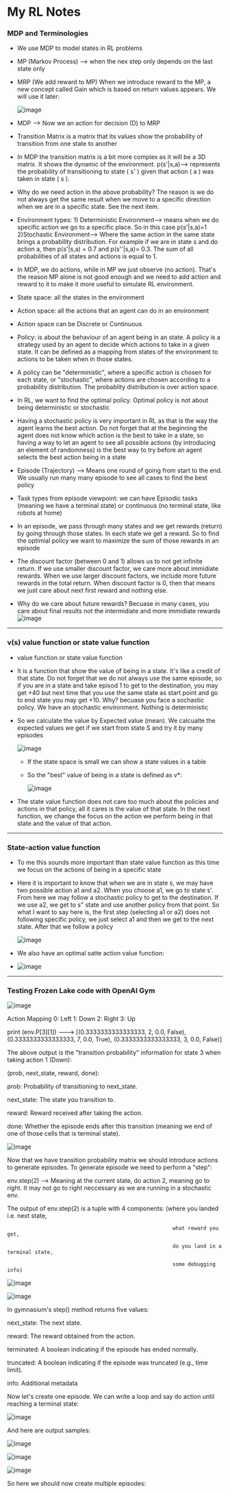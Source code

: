 # My RL Notes

### MDP and Terminologies
- We use MDP to model states in RL problems
- MP (Markov Process) --> when the nex step only depends on the last state only
- MRP (We add reward to MP)
  When we introduce reward to the MP, a new concept called Gain which is based on return values appears. We will use it later:
  
  ![image](https://github.com/user-attachments/assets/021e4ed6-6ef7-4b73-b249-bee310390b71)

- MDP --> Now we an action for decision (D) to MRP
- Transition Matrix is a matrix that its values show the probability of transition from one state to another
- In MDP the transition matrix is a bit more complex as it will be a 3D matrix. It shows the dynamic of the environment.
  p(s'|s,a)--> represents the probability of transitioning to state ( s' ) given that action ( a ) was taken in state ( s ).
- Why do we need action in the above probability? The reason is we do not always get the same result when we move to a specific direction when we are in a specific state. See the next item.
- Environment types: 1) Deterministic Environment--> means when we do specific action we go to a specific place. So in this case p(s'|s,a)=1  2)Stochastic Environment--> Where the same action in the same state brings a probability distribution. For example if we are in state s and do action a, then p(s'|s,a) = 0.7 and p(s''|s,a)= 0.3. The sum of all probabilities of all states and actions is equal to 1.
- In MDP, we do actions, while in MP we just observe (no action). That's the reason MP alone is not good enough and we need to add action and reward to it to make it more useful to simulate RL environment.
- State space: all the states in the environment
- Action space: all the actions that an agent can do in an environment
- Action space can be Discrete or Continuous
- Policy: is about the behaviour of an agent being in an state. A policy is a strategy used by an agent to decide which actions to take in a given state. It can be defined as a mapping from states of the environment to actions to be taken when in those states.
- A policy can be "deterministic", where a specific action is chosen for each state, or "stochastic", where actions are chosen according to a probability distribution. The probablity distribution is over action space.
- In RL, we want to find the optimal policy. Optimal policy is not about being deterministic or stochastic
- Having a stochastic policy is very important in RL as that is the way the agent learns the best action. Do not forget that at the beginning the agent does not know which action is the best to take in a state, so having a way to let an agent to see all possible actions (by introducing an element of randomness) is the best way to try before an agent selects the best action being in a state
- Episode (Trajectory) --> Means one round of going from start to the end. We usually run many many episode to see all cases to find the best policy
- Task types from episode viewpoint: we can have Episodic tasks (meaning we have a terminal state) or continuous (no terminal state, like robots at home)
- In an episode, we pass through many states and we get rewards (return) by going through those states. In each state we get a reward. So to find the optimial policy we want to maximize the sum of those rewards in an episode
- The discount factor (between 0 and 1) allows us to not get infinite return. If we use smaller discount factor, we care more about immidiate rewards. When we use larger discount factors, we include more future rewards in the total return. When discount factor is 0, then that means we just care about next first reward and nothing else.
- Why do we care about future rewards?  Becuase in many cases, you care about final results not the intermidiate and more immidiate rewards
  ![image](https://github.com/user-attachments/assets/4df6b941-2a02-4bae-bc8c-90eb1f7e2fc0)

------------------------------

### v(s)   value function or state value function
- value function or state value function
- It is a function that show the value of being in a state. It's like a credit of that state. Do not forget that we do not always use the same episode, so if you are in a state and take episod 1 to get to the destination, you may get +40 but next time that you use the same state as start point and go to end state you may get +10. Why? becuase you face a sochastic policy. We have an stochastic environment. Nothing is deterministic
- So we calculate the value by Expected value (mean). We calcualte the expected values we get if we start from state S and try it by many episodes 
  
  ![image](https://github.com/user-attachments/assets/08abdf8c-8333-4ab5-93a7-d526f16cef76)

  - If the state space is small we can show a state values in a table
  - So the "best" value of being in a state is defined as v*:

    ![image](https://github.com/user-attachments/assets/0232b0ae-d0ed-4098-bfa6-6cdea2bb77a7)

- The state value function does not care too much about the policies and actions in that policy, all it cares is the value of that state. In the next function, we change the focus on the action we perform being in that state and the value of that action.

- ---------------------------------------------
### State-action value function

- To me this sounds more important than state value function as this time we focus on the actions of being in a specific state
- Here it is important to know that when we are in state s, we may have two possible action a1 and a2. When you choose a1, we go to state s'. From here we may follow a stochastic policy to get to the destination. If we use a2, we get to s" state and use another policy from that point. So what I want to say here is, the first step (selecting a1 or a2) does not following specific policy, we just select a1 and then we get to the next state. After that we follow a policy
  
  ![image](https://github.com/user-attachments/assets/2d058819-9ea7-4ccc-b893-0f0eef24b1a6)
- We also have an optimal satte action value function:

- ![image](https://github.com/user-attachments/assets/7ed36bd5-3937-43ac-9bcc-d4352e917d49)

----------------------------------------------------

### Testing Frozen Lake code with OpenAI Gym

![image](https://github.com/user-attachments/assets/ae2cdfd0-d028-459f-9e22-216dec99184c)

Action Mapping
0: Left
1: Down
2: Right
3: Up


print (env.P[3][1])  ---> [(0.3333333333333333, 2, 0.0, False), (0.3333333333333333, 7, 0.0, True), (0.3333333333333333, 3, 0.0, False)]

The above output is the "transition probability" information for state 3 when taking action 1 (Down):

(prob, next_state, reward, done):

prob: Probability of transitioning to next_state.

next_state: The state you transition to.

reward: Reward received after taking the action.

done: Whether the episode ends after this transition (meaning we end of one of those cells that is terminal state).

![image](https://github.com/user-attachments/assets/6f03d163-afad-47be-923c-11fdced569ba)


Now that we have transition probability matrix we should introduce actions to generate episodes. To generate episode we need to perform a "step":

env.step(2) --> Meaning at the current state, do action 2, meaning go to right. It may not go to right neccessary as we are running in a stochastic env.

The output of env.step(2) is a tuple with 4 components: (where you landed i.e. next state, 

                                                          what reward you get, 
                                                          
                                                          do you land in a terminal state, 
                                                          
                                                          some debugging info)


![image](https://github.com/user-attachments/assets/8ea08396-1f77-4d26-b147-fb2d1137315f)

![image](https://github.com/user-attachments/assets/bca585ce-de9a-4b81-b4ce-8747c640791e)


In gymnasium's step() method returns five values:

next_state: The next state.

reward: The reward obtained from the action.

terminated: A boolean indicating if the episode has ended normally.

truncated: A boolean indicating if the episode was truncated (e.g., time limit).

info: Additional metadata

Now let's create one episode. We can write a loop and say do action until reaching a terminal state:

![image](https://github.com/user-attachments/assets/7abbde6d-7039-429b-b704-eab2b40aece7)


And here are output samples:

![image](https://github.com/user-attachments/assets/292a0f2a-d42d-4e9a-ac6c-71977560f724)

![image](https://github.com/user-attachments/assets/ccfe3418-31ec-4f7c-855e-febf51e3ee07)

![image](https://github.com/user-attachments/assets/516f4a84-5fba-41b1-bb6e-45c7bfd70cf6)


So here we should now create multiple episodes:




